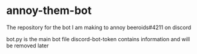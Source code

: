 # annoy-them-bot
The repository for the bot I am making to annoy beeroids#4211 on discord

bot.py is the main bot file
discord-bot-token contains information and will be removed later
